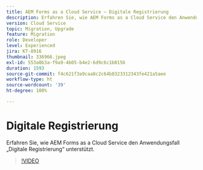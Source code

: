 ```yaml
---
title: AEM Forms as a Cloud Service – Digitale Registrierung
description: Erfahren Sie, wie AEM Forms as a Cloud Service den Anwendungsfall „Digitale Registrierung“ unterstützt.
version: Cloud Service
topic: Migration, Upgrade
feature: Migration
role: Developer
level: Experienced
jira: KT-8916
thumbnail: 336966.jpeg
exl-id: 553a0b3a-f9a9-4b05-b4e2-6d9c6c1b0156
duration: 1593
source-git-commit: f4c621f3a9caa8c2c64b8323312343fe421a5aee
workflow-type: ht
source-wordcount: '39'
ht-degree: 100%

---
```


# Digitale Registrierung

Erfahren Sie, wie AEM Forms as a Cloud Service den Anwendungsfall „Digitale Registrierung“ unterstützt.

>[!VIDEO](https://video.tv.adobe.com/v/336966?quality=12&learn=on)
